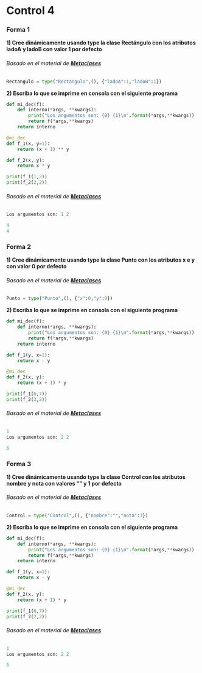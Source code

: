 ﻿# Control 4

### Forma 1
**1) Cree dinámicamente usando type la clase Rectángulo con los atributos ladoA y ladoB con valor 1 por defecto**

###### Basado en el material de [**Metaclases**](https://github.com/IIC2233-2015-2/syllabus/blob/master/Material%20de%20clases/04_METACLASES/MetaClases.html)

```python
Rectangulo = type("Rectangulo",(), {"ladoA":1,"ladoB":1})
```

**2) Escriba lo que se imprime en consola con el siguiente programa**

```python
def mi_dec(f):
    def interno(*args, **kwargs):
        print("Los argumentos son: {0} {1}\n".format(*args,**kwargs))
        return f(*args,**kwargs)
    return interno

@mi_dec
def f_1(x, y=1):
    return (x + 1) ** y

def f_2(x, y):
    return x * y

print(f_1(1,2))
print(f_2(2,2))
```

###### Basado en el material de [**Metaclases**](https://github.com/IIC2233-2015-2/syllabus/blob/master/Material%20de%20clases/04_METACLASES/MetaClases.html)

```python
Los argumentos son: 1 2

4
4
```

### Forma 2
**1) Cree dinámicamente usando type la clase Punto con los atributos x e y con valor 0 por defecto**

###### Basado en el material de [**Metaclases**](https://github.com/IIC2233-2015-2/syllabus/blob/master/Material%20de%20clases/04_METACLASES/MetaClases.html)

```python
Punto = type("Punto",(), {"x":0,"y":0})
```

**2) Escriba lo que se imprime en consola con el siguiente programa**

```python
def mi_dec(f):
    def interno(*args, **kwargs):
        print("Los argumentos son: {0} {1}\n".format(*args,**kwargs))
        return f(*args,**kwargs)
    return interno

def f_1(y, x=1):
    return x - y

@mi_dec
def f_2(x, y):
    return (x + 1) * y

print(f_1(6,7))
print(f_2(2,2))
```

###### Basado en el material de [**Metaclases**](https://github.com/IIC2233-2015-2/syllabus/blob/master/Material%20de%20clases/04_METACLASES/MetaClases.html)

```python
1
Los argumentos son: 2 2

6
```

### Forma 3
**1) Cree dinámicamente usando type la clase Control con los atributos nombre y nota con valores "" y 1 por defecto**

###### Basado en el material de [**Metaclases**](https://github.com/IIC2233-2015-2/syllabus/blob/master/Material%20de%20clases/04_METACLASES/MetaClases.html)

```python
Control = type("Control",(), {"nombre":"","nota":1})
```

**2) Escriba lo que se imprime en consola con el siguiente programa**

```python
def mi_dec(f):
    def interno(*args, **kwargs):
        print("Los argumentos son: {0} {1}\n".format(*args,**kwargs))
        return f(*args,**kwargs)
    return interno

def f_1(y, x=1):
    return x - y

@mi_dec
def f_2(x, y):
    return (x + 1) * y

print(f_1(6,7))
print(f_2(2,2))
```

###### Basado en el material de [**Metaclases**](https://github.com/IIC2233-2015-2/syllabus/blob/master/Material%20de%20clases/04_METACLASES/MetaClases.html)

```python
1
Los argumentos son: 2 2

6
```